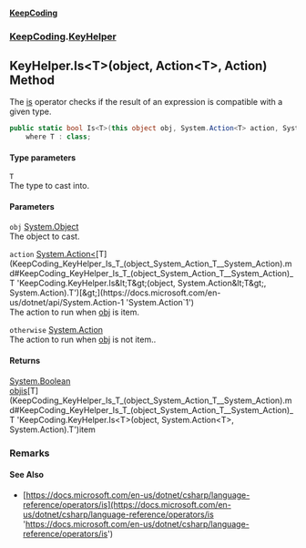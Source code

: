 #### [KeepCoding](index.md 'index')
### [KeepCoding](KeepCoding.md 'KeepCoding').[KeyHelper](KeepCoding_KeyHelper.md 'KeepCoding.KeyHelper')
## KeyHelper.Is&lt;T&gt;(object, Action&lt;T&gt;, Action) Method
The [is](https://docs.microsoft.com/en-us/dotnet/csharp/language-reference/keywords/is 'https://docs.microsoft.com/en-us/dotnet/csharp/language-reference/keywords/is') operator checks if the result of an expression is compatible with a given type.  
```csharp
public static bool Is<T>(this object obj, System.Action<T> action, System.Action otherwise=null)
    where T : class;
```
#### Type parameters
<a name='KeepCoding_KeyHelper_Is_T_(object_System_Action_T__System_Action)_T'></a>
`T`  
The type to cast into.
  
#### Parameters
<a name='KeepCoding_KeyHelper_Is_T_(object_System_Action_T__System_Action)_obj'></a>
`obj` [System.Object](https://docs.microsoft.com/en-us/dotnet/api/System.Object 'System.Object')  
The object to cast.
  
<a name='KeepCoding_KeyHelper_Is_T_(object_System_Action_T__System_Action)_action'></a>
`action` [System.Action&lt;](https://docs.microsoft.com/en-us/dotnet/api/System.Action-1 'System.Action`1')[T](KeepCoding_KeyHelper_Is_T_(object_System_Action_T__System_Action).md#KeepCoding_KeyHelper_Is_T_(object_System_Action_T__System_Action)_T 'KeepCoding.KeyHelper.Is&lt;T&gt;(object, System.Action&lt;T&gt;, System.Action).T')[&gt;](https://docs.microsoft.com/en-us/dotnet/api/System.Action-1 'System.Action`1')  
The action to run when [obj](KeepCoding_KeyHelper_Is_T_(object_System_Action_T__System_Action).md#KeepCoding_KeyHelper_Is_T_(object_System_Action_T__System_Action)_obj 'KeepCoding.KeyHelper.Is&lt;T&gt;(object, System.Action&lt;T&gt;, System.Action).obj') is item.
  
<a name='KeepCoding_KeyHelper_Is_T_(object_System_Action_T__System_Action)_otherwise'></a>
`otherwise` [System.Action](https://docs.microsoft.com/en-us/dotnet/api/System.Action 'System.Action')  
The action to run when [obj](KeepCoding_KeyHelper_Is_T_(object_System_Action_T__System_Action).md#KeepCoding_KeyHelper_Is_T_(object_System_Action_T__System_Action)_obj 'KeepCoding.KeyHelper.Is&lt;T&gt;(object, System.Action&lt;T&gt;, System.Action).obj') is not item..
  
#### Returns
[System.Boolean](https://docs.microsoft.com/en-us/dotnet/api/System.Boolean 'System.Boolean')  
[obj](KeepCoding_KeyHelper_Is_T_(object_System_Action_T__System_Action).md#KeepCoding_KeyHelper_Is_T_(object_System_Action_T__System_Action)_obj 'KeepCoding.KeyHelper.Is&lt;T&gt;(object, System.Action&lt;T&gt;, System.Action).obj')[is](https://docs.microsoft.com/en-us/dotnet/csharp/language-reference/keywords/is 'https://docs.microsoft.com/en-us/dotnet/csharp/language-reference/keywords/is')[T](KeepCoding_KeyHelper_Is_T_(object_System_Action_T__System_Action).md#KeepCoding_KeyHelper_Is_T_(object_System_Action_T__System_Action)_T 'KeepCoding.KeyHelper.Is&lt;T&gt;(object, System.Action&lt;T&gt;, System.Action).T')item
### Remarks
#### See Also
- [https://docs.microsoft.com/en-us/dotnet/csharp/language-reference/operators/is](https://docs.microsoft.com/en-us/dotnet/csharp/language-reference/operators/is 'https://docs.microsoft.com/en-us/dotnet/csharp/language-reference/operators/is')
